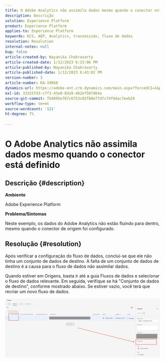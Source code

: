 ```yaml
---
title: O Adobe Analytics não assimila dados mesmo quando o conector está definido
description: Descrição
solution: Experience Platform
product: Experience Platform
applies-to: Experience Platform
keywords: KCS, AEP, Analytics, transmissão, fluxo de dados
resolution: Resolution
internal-notes: null
bug: false
article-created-by: Nayanika Chakravarty
article-created-date: 1/12/2023 6:33:06 PM
article-published-by: Nayanika Chakravarty
article-published-date: 1/12/2023 6:43:02 PM
version-number: 3
article-number: KA-19668
dynamics-url: https://adobe-ent.crm.dynamics.com/main.aspx?forceUCI=1&pagetype=entityrecord&etn=knowledgearticle&id=4f0d8b8b-a792-ed11-aad1-6045bd006c82
exl-id: 33325fd3-c7f3-43e8-83a9-d62ef507d64a
source-git-commit: fb4095e767c6753c02f80e77dfc74f9dac7eeb29
workflow-type: tm+mt
source-wordcount: '121'
ht-degree: 7%

---
```


# O Adobe Analytics não assimila dados mesmo quando o conector está definido

## Descrição {#description}


<b>Ambiente</b>

Adobe Experience Platform

<b>Problema/Sintomas</b>

Neste exemplo, os dados do Adobe Analytics não estão fluindo para dentro, mesmo quando o conector de origem foi configurado.


## Resolução {#resolution}


Após verificar a configuração do fluxo de dados, conclui-se que ele não tinha um conjunto de dados de destino. A falta de um conjunto de dados de destino é a causa para o fluxo de dados não assimilar dados.

Quando estiver em Origens, basta ir até a guia Fluxos de dados e selecionar o fluxo de dados relevante. Em seguida, verifique se há &quot;Conjunto de dados de destino&quot;, conforme mostrado abaixo. Se estiver vazio, você terá que recriar um novo fluxo de dados.

![](assets/6dcf5ee4-5adb-ec11-a7b6-0022480b01c6.png)
